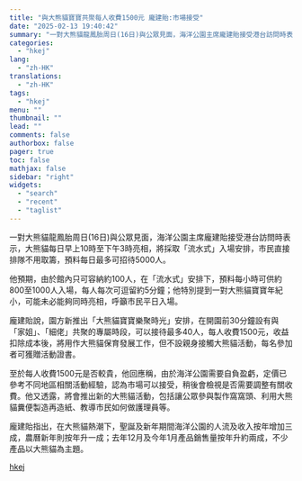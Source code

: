 ```yaml
---
title: "與大熊貓寶寶共聚每人收費1500元 龐建貽:市場接受"
date: "2025-02-13 19:40:42"
summary: "一對大熊貓龍鳳胎周日(16日)與公眾見面，海洋公園主席龐建貽接受港台訪問時表示，大熊貓每日早上10時..."
categories:
  - "hkej"
lang:
  - "zh-HK"
translations:
  - "zh-HK"
tags:
  - "hkej"
menu: ""
thumbnail: ""
lead: ""
comments: false
authorbox: false
pager: true
toc: false
mathjax: false
sidebar: "right"
widgets:
  - "search"
  - "recent"
  - "taglist"
---
```


一對大熊貓龍鳳胎周日(16日)與公眾見面，海洋公園主席龐建貽接受港台訪問時表示，大熊貓每日早上10時至下午3時亮相，將採取「流水式」入場安排，市民直接排隊不用取籌，預料每日最多可招待5000人。

他預期，由於館內只可容納約100人，在「流水式」安排下，預料每小時可供約800至1000人入場，每人每次可逗留約5分鐘；他特別提到一對大熊貓寶寶年紀小，可能未必能夠同時亮相，呼籲市民平日入場。

龐建貽說，園方新推出「大熊貓寶寶樂聚時光」安排，在開園前30分鐘設有與「家姐」、「細佬」共聚的專屬時段，可以接待最多40人，每人收費1500元，收益扣除成本後，將用作大熊貓保育發展工作，但不設親身接觸大熊貓活動，每名參加者可獲贈活動證書。

至於每人收費1500元是否較貴，他回應稱，由於海洋公園需要自負盈虧，定價已參考不同地區相關活動經驗，認為市場可以接受，稍後會檢視是否需要調整有關收費。他又透露，將會推出新的大熊貓活動，包括讓公眾參與製作窩窩頭、利用大熊貓糞便製造再造紙、教導市民如何做護理員等。

龐建貽指出，在大熊貓熱潮下，聖誕及新年期間海洋公園的人流及收入按年增加三成，農曆新年則按年升一成；去年12月及今年1月產品銷售量按年升約兩成，不少產品以大熊貓為主題。

[hkej](https://www2.hkej.com/instantnews/current/article/3999154/%E8%88%87%E5%A4%A7%E7%86%8A%E8%B2%93%E5%AF%B6%E5%AF%B6%E5%85%B1%E8%81%9A%E6%AF%8F%E4%BA%BA%E6%94%B6%E8%B2%BB1500%E5%85%83+%E9%BE%90%E5%BB%BA%E8%B2%BD%3A%E5%B8%82%E5%A0%B4%E6%8E%A5%E5%8F%97)
